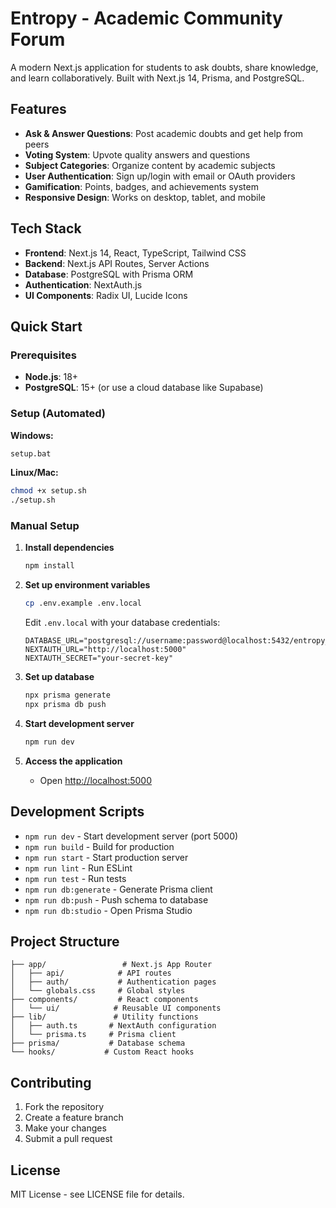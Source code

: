 # Entropy - Academic Community Forum

A modern Next.js application for students to ask doubts, share knowledge, and learn collaboratively. Built with Next.js 14, Prisma, and PostgreSQL.

## Features

- **Ask & Answer Questions**: Post academic doubts and get help from peers
- **Voting System**: Upvote quality answers and questions
- **Subject Categories**: Organize content by academic subjects
- **User Authentication**: Sign up/login with email or OAuth providers
- **Gamification**: Points, badges, and achievements system
- **Responsive Design**: Works on desktop, tablet, and mobile

## Tech Stack

- **Frontend**: Next.js 14, React, TypeScript, Tailwind CSS
- **Backend**: Next.js API Routes, Server Actions
- **Database**: PostgreSQL with Prisma ORM
- **Authentication**: NextAuth.js
- **UI Components**: Radix UI, Lucide Icons

## Quick Start

### Prerequisites

- **Node.js**: 18+
- **PostgreSQL**: 15+ (or use a cloud database like Supabase)

### Setup (Automated)

**Windows:**
```bash
setup.bat
```

**Linux/Mac:**
```bash
chmod +x setup.sh
./setup.sh
```

### Manual Setup

1. **Install dependencies**
   ```bash
   npm install
   ```

2. **Set up environment variables**
   ```bash
   cp .env.example .env.local
   ```
   Edit `.env.local` with your database credentials:
   ```env
   DATABASE_URL="postgresql://username:password@localhost:5432/entropy_db"
   NEXTAUTH_URL="http://localhost:5000"
   NEXTAUTH_SECRET="your-secret-key"
   ```

3. **Set up database**
   ```bash
   npx prisma generate
   npx prisma db push
   ```

4. **Start development server**
   ```bash
   npm run dev
   ```

5. **Access the application**
   - Open [http://localhost:5000](http://localhost:5000)

## Development Scripts

- `npm run dev` - Start development server (port 5000)
- `npm run build` - Build for production
- `npm run start` - Start production server
- `npm run lint` - Run ESLint
- `npm run test` - Run tests
- `npm run db:generate` - Generate Prisma client
- `npm run db:push` - Push schema to database
- `npm run db:studio` - Open Prisma Studio

## Project Structure

```
├── app/                 # Next.js App Router
│   ├── api/            # API routes
│   ├── auth/           # Authentication pages
│   └── globals.css     # Global styles
├── components/         # React components
│   └── ui/            # Reusable UI components
├── lib/               # Utility functions
│   ├── auth.ts       # NextAuth configuration
│   └── prisma.ts     # Prisma client
├── prisma/           # Database schema
└── hooks/           # Custom React hooks
```

## Contributing

1. Fork the repository
2. Create a feature branch
3. Make your changes
4. Submit a pull request

## License

MIT License - see LICENSE file for details.
